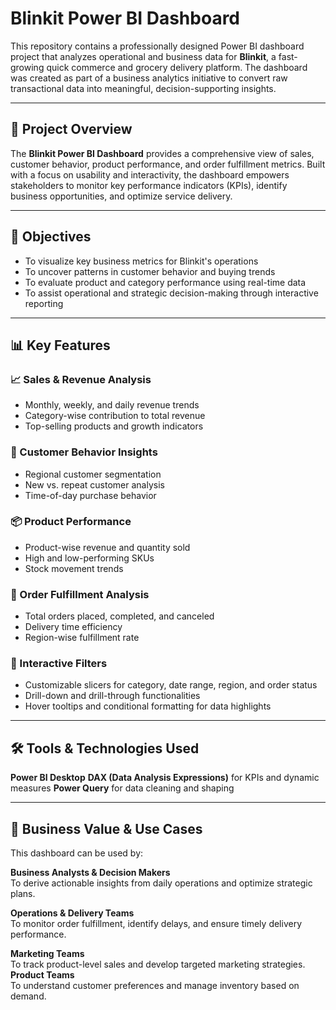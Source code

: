 # Blinkit Power BI Dashboard

This repository contains a professionally designed Power BI dashboard project that analyzes operational and business data for **Blinkit**, a fast-growing quick commerce and grocery delivery platform. The dashboard was created as part of a business analytics initiative to convert raw transactional data into meaningful, decision-supporting insights.

---

## 📌 Project Overview

The **Blinkit Power BI Dashboard** provides a comprehensive view of sales, customer behavior, product performance, and order fulfillment metrics. Built with a focus on usability and interactivity, the dashboard empowers stakeholders to monitor key performance indicators (KPIs), identify business opportunities, and optimize service delivery.

---

## 🎯 Objectives

- To visualize key business metrics for Blinkit's operations
- To uncover patterns in customer behavior and buying trends
- To evaluate product and category performance using real-time data
- To assist operational and strategic decision-making through interactive reporting

---

## 📊 Key Features

### 📈 Sales & Revenue Analysis
- Monthly, weekly, and daily revenue trends
- Category-wise contribution to total revenue
- Top-selling products and growth indicators

### 🧍 Customer Behavior Insights
- Regional customer segmentation
- New vs. repeat customer analysis
- Time-of-day purchase behavior

### 📦 Product Performance
- Product-wise revenue and quantity sold
- High and low-performing SKUs
- Stock movement trends

### 🚚 Order Fulfillment Analysis
- Total orders placed, completed, and canceled
- Delivery time efficiency
- Region-wise fulfillment rate

### 🧩 Interactive Filters
- Customizable slicers for category, date range, region, and order status
- Drill-down and drill-through functionalities
- Hover tooltips and conditional formatting for data highlights


---

## 🛠 Tools & Technologies Used

**Power BI Desktop**
**DAX (Data Analysis Expressions)** for KPIs and dynamic measures
**Power Query** for data cleaning and shaping


---
## 🧠 Business Value & Use Cases
This dashboard can be used by:

**Business Analysts & Decision Makers**  
  To derive actionable insights from daily operations and optimize strategic plans.

**Operations & Delivery Teams**  
  To monitor order fulfillment, identify delays, and ensure timely delivery performance.

**Marketing Teams**  
  To track product-level sales and develop targeted marketing strategies.
**Product Teams**  
  To understand customer preferences and manage inventory based on demand.

